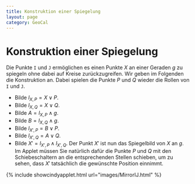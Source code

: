 ```yaml
---
title: Konstruktion einer Spiegelung
layout: page
category: GeoCal
---
```


# Konstruktion einer Spiegelung
Die Punkte $\mathtt{I}$ und $\mathtt{J}$ ermöglichen es einen Punkte $X$ an einer Geraden $g$ zu spiegeln ohne dabei auf Kreise zurückzugreifen. Wir geben im Folgenden die Konstruktion an. Dabei spielen die Punkte $P$ und $Q$ wieder die Rollen von $\mathtt{I}$ und $\mathtt{J}$.
   * Bilde $l_{X,P} = X \vee P$.
   * Bilde $l_{X,Q} = X \vee Q$.
   * Bilde $A = l_{X,P} \land g$.
   * Bilde $B = l_{X,Q} \land g$.
   * Bilde $l_{X',P} = B \vee P$.
   * Bilde $l_{X',Q} = A \vee Q$.
   * Bilde  $X' = l_{X',P} \land l_{X',Q}$.
Der Punkt $X'$ ist nun das Spiegelbild von $X$ an $g$. Im Applet müssen Sie natürlich dafür die Punkte $P$ und $Q$ mit den Schiebeschaltern an die entsprechenden Stellen schieben, um zu sehen, dass $X'$ tatsächlich die gewünschte Position einnimmt.






{% include showcindyapplet.html url="images/MirrorIJ.html" %}

